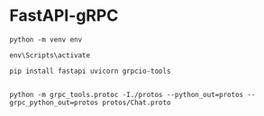 # FastAPI-gRPC


    python -m venv env

    env\Scripts\activate

    pip install fastapi uvicorn grpcio-tools


    python -m grpc_tools.protoc -I./protos --python_out=protos --grpc_python_out=protos protos/Chat.proto



